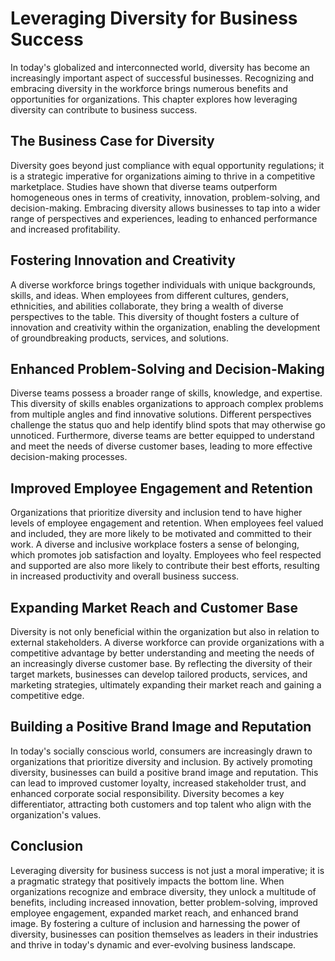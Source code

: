 Leveraging Diversity for Business Success
====================================================



In today's globalized and interconnected world, diversity has become an increasingly important aspect of successful businesses. Recognizing and embracing diversity in the workforce brings numerous benefits and opportunities for organizations. This chapter explores how leveraging diversity can contribute to business success.

The Business Case for Diversity
-------------------------------

Diversity goes beyond just compliance with equal opportunity regulations; it is a strategic imperative for organizations aiming to thrive in a competitive marketplace. Studies have shown that diverse teams outperform homogeneous ones in terms of creativity, innovation, problem-solving, and decision-making. Embracing diversity allows businesses to tap into a wider range of perspectives and experiences, leading to enhanced performance and increased profitability.

Fostering Innovation and Creativity
-----------------------------------

A diverse workforce brings together individuals with unique backgrounds, skills, and ideas. When employees from different cultures, genders, ethnicities, and abilities collaborate, they bring a wealth of diverse perspectives to the table. This diversity of thought fosters a culture of innovation and creativity within the organization, enabling the development of groundbreaking products, services, and solutions.

Enhanced Problem-Solving and Decision-Making
--------------------------------------------

Diverse teams possess a broader range of skills, knowledge, and expertise. This diversity of skills enables organizations to approach complex problems from multiple angles and find innovative solutions. Different perspectives challenge the status quo and help identify blind spots that may otherwise go unnoticed. Furthermore, diverse teams are better equipped to understand and meet the needs of diverse customer bases, leading to more effective decision-making processes.

Improved Employee Engagement and Retention
------------------------------------------

Organizations that prioritize diversity and inclusion tend to have higher levels of employee engagement and retention. When employees feel valued and included, they are more likely to be motivated and committed to their work. A diverse and inclusive workplace fosters a sense of belonging, which promotes job satisfaction and loyalty. Employees who feel respected and supported are also more likely to contribute their best efforts, resulting in increased productivity and overall business success.

Expanding Market Reach and Customer Base
----------------------------------------

Diversity is not only beneficial within the organization but also in relation to external stakeholders. A diverse workforce can provide organizations with a competitive advantage by better understanding and meeting the needs of an increasingly diverse customer base. By reflecting the diversity of their target markets, businesses can develop tailored products, services, and marketing strategies, ultimately expanding their market reach and gaining a competitive edge.

Building a Positive Brand Image and Reputation
----------------------------------------------

In today's socially conscious world, consumers are increasingly drawn to organizations that prioritize diversity and inclusion. By actively promoting diversity, businesses can build a positive brand image and reputation. This can lead to improved customer loyalty, increased stakeholder trust, and enhanced corporate social responsibility. Diversity becomes a key differentiator, attracting both customers and top talent who align with the organization's values.

Conclusion
----------

Leveraging diversity for business success is not just a moral imperative; it is a pragmatic strategy that positively impacts the bottom line. When organizations recognize and embrace diversity, they unlock a multitude of benefits, including increased innovation, better problem-solving, improved employee engagement, expanded market reach, and enhanced brand image. By fostering a culture of inclusion and harnessing the power of diversity, businesses can position themselves as leaders in their industries and thrive in today's dynamic and ever-evolving business landscape.
